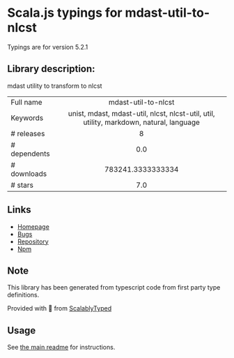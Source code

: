 
# Scala.js typings for mdast-util-to-nlcst

Typings are for version 5.2.1

## Library description:
mdast utility to transform to nlcst

|                    |                 |
| ------------------ | :-------------: |
| Full name          | mdast-util-to-nlcst |
| Keywords           | unist, mdast, mdast-util, nlcst, nlcst-util, util, utility, markdown, natural, language |
| # releases         | 8 |
| # dependents       | 0.0 |
| # downloads        | 783241.3333333334 |
| # stars            | 7.0 |

## Links
- [Homepage](https://github.com/syntax-tree/mdast-util-to-nlcst#readme)
- [Bugs](https://github.com/syntax-tree/mdast-util-to-nlcst/issues)
- [Repository](https://github.com/syntax-tree/mdast-util-to-nlcst)
- [Npm](https://www.npmjs.com/package/mdast-util-to-nlcst)
    


## Note
This library has been generated from typescript code from first party type definitions.

Provided with :purple_heart: from [ScalablyTyped](https://github.com/oyvindberg/ScalablyTyped)

## Usage
See [the main readme](../../readme.md) for instructions.


